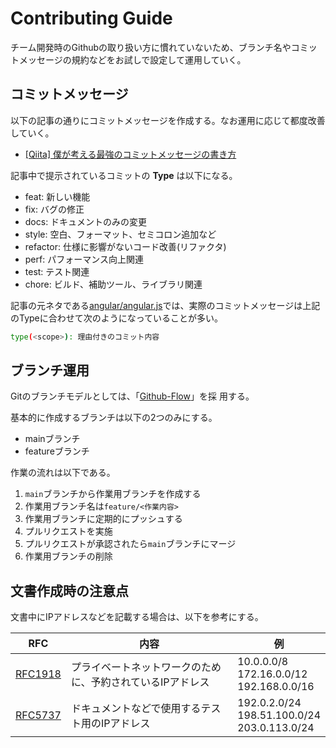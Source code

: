 # Contributing Guide

チーム開発時のGithubの取り扱い方に慣れていないため、ブランチ名やコミットメッセージの規約などをお試しで設定して運用していく。

## コミットメッセージ

以下の記事の通りにコミットメッセージを作成する。なお運用に応じて都度改善していく。

- [[Qiita] 僕が考える最強のコミットメッセージの書き方](https://qiita.com/konatsu_p/items/dfe199ebe3a7d2010b3e)

記事中で提示されているコミットの **Type** は以下になる。

- feat: 新しい機能
- fix: バグの修正
- docs: ドキュメントのみの変更
- style: 空白、フォーマット、セミコロン追加など
- refactor: 仕様に影響がないコード改善(リファクタ)
- perf: パフォーマンス向上関連
- test: テスト関連
- chore: ビルド、補助ツール、ライブラリ関連

記事の元ネタである[angular/angular.js](https://github.com/angular/angular.js/blob/master/DEVELOPERS.md#type)では、実際のコミットメッセージは上記のTypeに合わせて次のようになっていることが多い。

```bash
type(<scope>): 理由付きのコミット内容
```

## ブランチ運用

Gitのブランチモデルとしては、「[Github-Flow](http://scottchacon.com/2011/08/31/github-flow.html)」を採
用する。

基本的に作成するブランチは以下の2つのみにする。

- mainブランチ
- featureブランチ

作業の流れは以下である。

1. `main`ブランチから作業用ブランチを作成する
2. 作業用ブランチ名は`feature/<作業内容>`
3. 作業用ブランチに定期的にプッシュする
4. プルリクエストを実施
5. プルリクエストが承認されたら`main`ブランチにマージ
6. 作業用ブランチの削除

## 文書作成時の注意点

文書中にIPアドレスなどを記載する場合は、以下を参考にする。

| RFC                                            | 内容                                                       | 例                                                | 
| ---------------------------------------------- | ---------------------------------------------------------- | ------------------------------------------------- | 
| [RFC1918](https://tools.ietf.org/html/rfc1918) | プライベートネットワークのために、予約されているIPアドレス | 10.0.0.0/8<br>172.16.0.0/12<br>192.168.0.0/16     | 
| [RFC5737](https://tools.ietf.org/html/rfc5737) | ドキュメントなどで使用するテスト用のIPアドレス             | 192.0.2.0/24<br>198.51.100.0/24<br>203.0.113.0/24 | 
